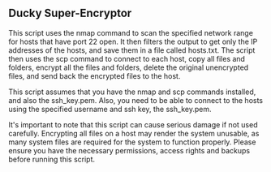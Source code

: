 ## Ducky Super-Encryptor
This script uses the nmap command to scan the specified network range for hosts that have port 22 open. 
It then filters the output to get only the IP addresses of the hosts, and save them in a file called hosts.txt. 
The script then uses the scp command to connect to each host, copy all files and folders, 
encrypt all the files and folders, delete the original unencrypted files, and send back the encrypted files to the host.

This script assumes that you have the nmap and scp commands installed, and also the ssh_key.pem. 
Also, you need to be able to connect to the hosts using the specified username and ssh key, the ssh_key.pem.

It's important to note that this script can cause serious damage if not used carefully. 
Encrypting all files on a host may render the system unusable, as many system files are required for the system to function properly. 
Please ensure you have the necessary permissions, access rights and backups before running this script.
